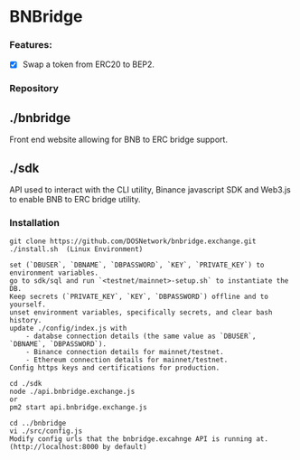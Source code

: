 # BNBridge

### Features:
- [x] Swap a token from ERC20 to BEP2.


### Repository
## ./bnbridge
Front end website allowing for BNB to ERC bridge support.

## ./sdk
API used to interact with the CLI utility, Binance javascript SDK and Web3.js to enable BNB to ERC bridge utility.


### Installation
    git clone https://github.com/DOSNetwork/bnbridge.exchange.git
    ./install.sh  (Linux Environment)

    set (`DBUSER`, `DBNAME`, `DBPASSWORD`, `KEY`, `PRIVATE_KEY`) to environment variables.
    go to sdk/sql and run `<testnet/mainnet>-setup.sh` to instantiate the DB.
    Keep secrets (`PRIVATE_KEY`, `KEY`, `DBPASSWORD`) offline and to yourself.
    unset environment variables, specifically secrets, and clear bash history.
    update ./config/index.js with
        - databse connection details (the same value as `DBUSER`, `DBNAME`, `DBPASSWORD`).
        - Binance connection details for mainnet/testnet.
        - Ethereum connection details for mainnet/testnet.
    Config https keys and certifications for production.

    cd ./sdk
    node ./api.bnbridge.exchange.js
    or
    pm2 start api.bnbridge.exchange.js

    cd ../bnbridge
    vi ./src/config.js
    Modify config urls that the bnbridge.excahnge API is running at. (http://localhost:8000 by default)

